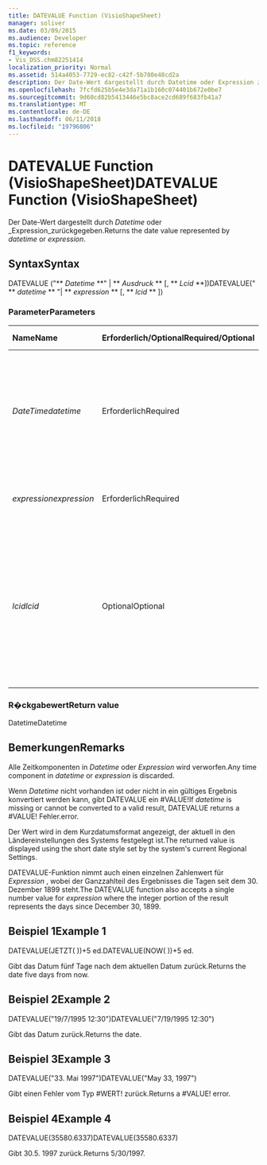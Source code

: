 ```yaml
---
title: DATEVALUE Function (VisioShapeSheet)
manager: soliver
ms.date: 03/09/2015
ms.audience: Developer
ms.topic: reference
f1_keywords:
- Vis_DSS.chm82251414
localization_priority: Normal
ms.assetid: 514a4053-7729-ec82-c42f-5b780e48cd2a
description: Der Date-Wert dargestellt durch Datetime oder Expression zurückgegeben.
ms.openlocfilehash: 7fcfd625b5e4e3da71a1b160c074401b672e0be7
ms.sourcegitcommit: 9d60cd82b5413446e5bc8ace2cd689f683fb41a7
ms.translationtype: MT
ms.contentlocale: de-DE
ms.lasthandoff: 06/11/2018
ms.locfileid: "19796806"
---
```

# <a name="datevalue-function-visioshapesheet"></a><span data-ttu-id="cb541-103">DATEVALUE Function (VisioShapeSheet)</span><span class="sxs-lookup"><span data-stu-id="cb541-103">DATEVALUE Function (VisioShapeSheet)</span></span>

<span data-ttu-id="cb541-104">Der Date-Wert dargestellt durch _Datetime_ oder _Expression_zurückgegeben.</span><span class="sxs-lookup"><span data-stu-id="cb541-104">Returns the date value represented by  _datetime_ or  _expression_.</span></span>
  
## <a name="syntax"></a><span data-ttu-id="cb541-105">Syntax</span><span class="sxs-lookup"><span data-stu-id="cb541-105">Syntax</span></span>

<span data-ttu-id="cb541-106">DATEVALUE ("** *Datetime* **" | ** *Ausdruck* ** [, ** *Lcid* **])</span><span class="sxs-lookup"><span data-stu-id="cb541-106">DATEVALUE(" ** *datetime* ** "| ** *expression* ** [, ** *lcid* ** ])</span></span> 
  
### <a name="parameters"></a><span data-ttu-id="cb541-107">Parameter</span><span class="sxs-lookup"><span data-stu-id="cb541-107">Parameters</span></span>

|<span data-ttu-id="cb541-108">**Name**</span><span class="sxs-lookup"><span data-stu-id="cb541-108">**Name**</span></span>|<span data-ttu-id="cb541-109">**Erforderlich/Optional**</span><span class="sxs-lookup"><span data-stu-id="cb541-109">**Required/Optional**</span></span>|<span data-ttu-id="cb541-110">**Datentyp**</span><span class="sxs-lookup"><span data-stu-id="cb541-110">**Data Type**</span></span>|<span data-ttu-id="cb541-111">**Beschreibung**</span><span class="sxs-lookup"><span data-stu-id="cb541-111">**Description**</span></span>|
|:-----|:-----|:-----|:-----|
| <span data-ttu-id="cb541-112">_DateTime_</span><span class="sxs-lookup"><span data-stu-id="cb541-112">_datetime_</span></span> <br/> |<span data-ttu-id="cb541-113">Erforderlich</span><span class="sxs-lookup"><span data-stu-id="cb541-113">Required</span></span>  <br/> |<span data-ttu-id="cb541-114">**String**</span><span class="sxs-lookup"><span data-stu-id="cb541-114">**String**</span></span> <br/> |<span data-ttu-id="cb541-115">Beliebige Zeichenfolge, die allgemein als Datums- und Zeitangabe erkannt wird, oder ein Bezug auf eine Zelle mit einer Datums- und Zeitangabe.</span><span class="sxs-lookup"><span data-stu-id="cb541-115">Any string commonly recognized as a date and time or a reference to a cell containing a date and time.</span></span>  <br/> |
| <span data-ttu-id="cb541-116">_expression_</span><span class="sxs-lookup"><span data-stu-id="cb541-116">_expression_</span></span> <br/> |<span data-ttu-id="cb541-117">Erforderlich</span><span class="sxs-lookup"><span data-stu-id="cb541-117">Required</span></span>  <br/> |<span data-ttu-id="cb541-118">**String**</span><span class="sxs-lookup"><span data-stu-id="cb541-118">**String**</span></span> <br/> |<span data-ttu-id="cb541-119">Beliebiger Ausdruck, der eine Datums- und Zeitangabe liefert.</span><span class="sxs-lookup"><span data-stu-id="cb541-119">Any expression that yields a date and time.</span></span>  <br/> |
| <span data-ttu-id="cb541-120">_lcid_</span><span class="sxs-lookup"><span data-stu-id="cb541-120">_lcid_</span></span> <br/> |<span data-ttu-id="cb541-121">Optional</span><span class="sxs-lookup"><span data-stu-id="cb541-121">Optional</span></span>  <br/> |<span data-ttu-id="cb541-122">**Nummer**</span><span class="sxs-lookup"><span data-stu-id="cb541-122">**Number**</span></span> <br/> |<span data-ttu-id="cb541-p101">Gibt den lokalen Bezeichner an, der bei der Auswertung eines nicht lokalen Werts für datetime verwendet werden soll. Der lokale Bezeichner ist eine Zahl, die in den Systemkopfdateien beschrieben wird.</span><span class="sxs-lookup"><span data-stu-id="cb541-p101">Specifies the locale identifier to be used in evaluating a non-local datetime. The locale identifier is a number described in the system header files.</span></span>  <br/> |
   
### <a name="return-value"></a><span data-ttu-id="cb541-125">R�ckgabewert</span><span class="sxs-lookup"><span data-stu-id="cb541-125">Return value</span></span>

<span data-ttu-id="cb541-126">Datetime</span><span class="sxs-lookup"><span data-stu-id="cb541-126">Datetime</span></span>
  
## <a name="remarks"></a><span data-ttu-id="cb541-127">Bemerkungen</span><span class="sxs-lookup"><span data-stu-id="cb541-127">Remarks</span></span>

<span data-ttu-id="cb541-128">Alle Zeitkomponenten in *Datetime* oder *Expression* wird verworfen.</span><span class="sxs-lookup"><span data-stu-id="cb541-128">Any time component in  *datetime*  or  *expression*  is discarded.</span></span> 
  
<span data-ttu-id="cb541-129">Wenn *Datetime* nicht vorhanden ist oder nicht in ein gültiges Ergebnis konvertiert werden kann, gibt DATEVALUE ein #VALUE!</span><span class="sxs-lookup"><span data-stu-id="cb541-129">If  *datetime*  is missing or cannot be converted to a valid result, DATEVALUE returns a #VALUE!</span></span> <span data-ttu-id="cb541-130">Fehler.</span><span class="sxs-lookup"><span data-stu-id="cb541-130">error.</span></span> 
  
<span data-ttu-id="cb541-131">Der Wert wird in dem Kurzdatumsformat angezeigt, der aktuell in den Ländereinstellungen des Systems festgelegt ist.</span><span class="sxs-lookup"><span data-stu-id="cb541-131">The returned value is displayed using the short date style set by the system's current Regional Settings.</span></span> 
  
<span data-ttu-id="cb541-132">DATEVALUE-Funktion nimmt auch einen einzelnen Zahlenwert für *Expression* , wobei der Ganzzahlteil des Ergebnisses die Tagen seit dem 30. Dezember 1899 steht.</span><span class="sxs-lookup"><span data-stu-id="cb541-132">The DATEVALUE function also accepts a single number value for  *expression*  where the integer portion of the result represents the days since December 30, 1899.</span></span> 
  
## <a name="example-1"></a><span data-ttu-id="cb541-133">Beispiel 1</span><span class="sxs-lookup"><span data-stu-id="cb541-133">Example 1</span></span>

<span data-ttu-id="cb541-134">DATEVALUE(JETZT( ))+5 ed.</span><span class="sxs-lookup"><span data-stu-id="cb541-134">DATEVALUE(NOW( ))+5 ed.</span></span>
  
<span data-ttu-id="cb541-135">Gibt das Datum fünf Tage nach dem aktuellen Datum zurück.</span><span class="sxs-lookup"><span data-stu-id="cb541-135">Returns the date five days from now.</span></span>
  
## <a name="example-2"></a><span data-ttu-id="cb541-136">Beispiel 2</span><span class="sxs-lookup"><span data-stu-id="cb541-136">Example 2</span></span>

<span data-ttu-id="cb541-137">DATEVALUE("19/7/1995 12:30")</span><span class="sxs-lookup"><span data-stu-id="cb541-137">DATEVALUE("7/19/1995 12:30")</span></span>
  
<span data-ttu-id="cb541-138">Gibt das Datum zurück.</span><span class="sxs-lookup"><span data-stu-id="cb541-138">Returns the date.</span></span>
  
## <a name="example-3"></a><span data-ttu-id="cb541-139">Beispiel 3</span><span class="sxs-lookup"><span data-stu-id="cb541-139">Example 3</span></span>

<span data-ttu-id="cb541-140">DATEVALUE("33. Mai 1997")</span><span class="sxs-lookup"><span data-stu-id="cb541-140">DATEVALUE("May 33, 1997")</span></span>
  
<span data-ttu-id="cb541-p103">Gibt einen Fehler vom Typ #WERT! zurück.</span><span class="sxs-lookup"><span data-stu-id="cb541-p103">Returns a #VALUE! error.</span></span>
  
## <a name="example-4"></a><span data-ttu-id="cb541-143">Beispiel 4</span><span class="sxs-lookup"><span data-stu-id="cb541-143">Example 4</span></span>

<span data-ttu-id="cb541-144">DATEVALUE(35580.6337)</span><span class="sxs-lookup"><span data-stu-id="cb541-144">DATEVALUE(35580.6337)</span></span>
  
<span data-ttu-id="cb541-145">Gibt 30.5. 1997 zurück.</span><span class="sxs-lookup"><span data-stu-id="cb541-145">Returns 5/30/1997.</span></span>
  

